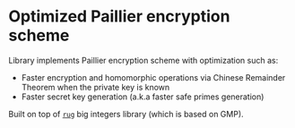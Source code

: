 # Optimized Paillier encryption scheme

Library implements Paillier encryption scheme with optimization such as:

* Faster encryption and homomorphic operations via Chinese Remainder Theorem when
  the private key is known
* Faster secret key generation (a.k.a faster safe primes generation)

Built on top of [`rug`](https://docs.rs/rug) big integers library (which is based on GMP).